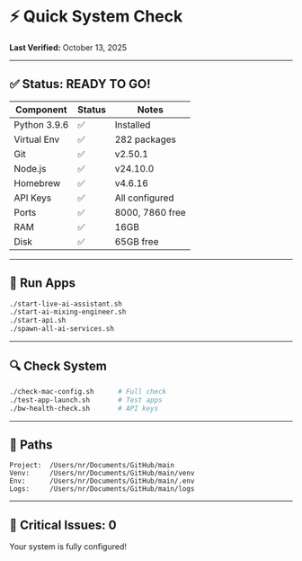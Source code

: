 # ⚡ Quick System Check

**Last Verified:** October 13, 2025

---

## ✅ Status: READY TO GO!

| Component | Status | Notes |
|-----------|--------|-------|
| Python 3.9.6 | ✅ | Installed |
| Virtual Env | ✅ | 282 packages |
| Git | ✅ | v2.50.1 |
| Node.js | ✅ | v24.10.0 |
| Homebrew | ✅ | v4.6.16 |
| API Keys | ✅ | All configured |
| Ports | ✅ | 8000, 7860 free |
| RAM | ✅ | 16GB |
| Disk | ✅ | 65GB free |

---

## 🚀 Run Apps

```bash
./start-live-ai-assistant.sh
./start-ai-mixing-engineer.sh
./start-api.sh
./spawn-all-ai-services.sh
```

---

## 🔍 Check System

```bash
./check-mac-config.sh      # Full check
./test-app-launch.sh       # Test apps
./bw-health-check.sh       # API keys
```

---

## 📍 Paths

```
Project:  /Users/nr/Documents/GitHub/main
Venv:     /Users/nr/Documents/GitHub/main/venv
Env:      /Users/nr/Documents/GitHub/main/.env
Logs:     /Users/nr/Documents/GitHub/main/logs
```

---

## 🎯 Critical Issues: **0**

Your system is fully configured!

